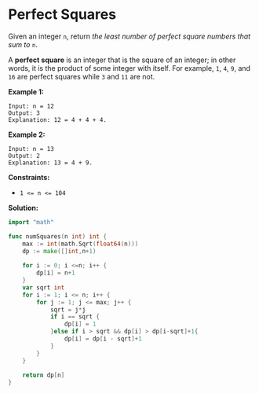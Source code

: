 # Perfect Squares
Given an integer  `n`, return  _the least number of perfect square numbers that sum to_  `n`.

A  **perfect square**  is an integer that is the square of an integer; in other words, it is the product of some integer with itself. For example,  `1`,  `4`,  `9`, and  `16`  are perfect squares while  `3`  and  `11`  are not.

**Example 1:**

	Input: n = 12
	Output: 3
	Explanation: 12 = 4 + 4 + 4.

**Example 2:**

	Input: n = 13
	Output: 2
	Explanation: 13 = 4 + 9.

**Constraints:**

-   `1 <= n <= 104`

**Solution:**

```go
import "math"

func numSquares(n int) int {
    max := int(math.Sqrt(float64(n)))
    dp := make([]int,n+1)
    
    for i := 0; i <=n; i++ {
        dp[i] = n+1
    }
    var sqrt int
    for i := 1; i <= n; i++ {
        for j := 1; j <= max; j++ {
            sqrt = j*j
            if i == sqrt {
                dp[i] = 1
            }else if i > sqrt && dp[i] > dp[i-sqrt]+1{
                dp[i] = dp[i - sqrt]+1
            }
        }
    }
    
    return dp[n]
}
```